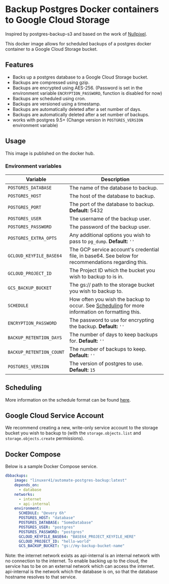 # Backup Postgres Docker containers to Google Cloud Storage

Inspired by postgres-backup-s3 and based on the work of [Nullpixel](https://github.com/Nullpixel1/postgres-docker-gcs-backup).

This docker image allows for scheduled backups of a postgres docker container to a Google Cloud Storage bucket.

## Features

-   Backs up a postgres database to a Google Cloud Storage bucket.
-   Backups are compressed using gzip.
-   Backups are encrypted using AES-256. (Password is set in the environment variable `ENCRYPTION_PASSWORD`, function is disabled for now)
-   Backups are scheduled using cron.
-   Backups are versioned using a timestamp.
-   Backups are automatically deleted after a set number of days.
-   Backups are automatically deleted after a set number of backups.
-   works with postgres 9.5+ (Change version in `POSTGRES_VERSION` environment variable)




## Usage

This image is published on the docker hub.

### Environment variables
| Variable                | Description                                                                                                    |
|-------------------------|----------------------------------------------------------------------------------------------------------------|
| `POSTGRES_DATABASE`     | The name of the database to backup.                                                                            |
| `POSTGRES_HOST`         | The host of the database to backup.                                                                            |
| `POSTGRES_PORT`         | The port of the database to backup.  **Default:** 5432                                                         |
| `POSTGRES_USER`         | The username of the backup user.                                                                               |
| `POSTGRES_PASSWORD`     | The password of the backup user.                                                                               |
| `POSTGRES_EXTRA_OPTS`   | Any additional options you wish to pass to `pg_dump`. **Default:** `''`                                        |
| `GCLOUD_KEYFILE_BASE64` | The GCP service account's credential file, in base64. See below for recommendations regarding this.            |
| `GCLOUD_PROJECT_ID`     | The Project ID which the bucket you wish to backup to is in.                                                   |
| `GCS_BACKUP_BUCKET`     | The gs:// path to the storage bucket you wish to backup to.                                                    |
| `SCHEDULE`              | How often you wish the backup to occur. See [Scheduling](#scheduling) for more information on formatting this. |
| `ENCRYPTION_PASSWORD`   | The password to use for encrypting the backup. **Default:** `''`                                                |
| `BACKUP_RETENTION_DAYS` | The number of days to keep backups for. **Default:** `''`                                                        |
| `BACKUP_RETENTION_COUNT`| The number of backups to keep. **Default:** `''`                                                                 |
| `POSTGRES_VERSION`      | The version of postgres to use. **Default:** `15`                                                             |

## Scheduling

More information on the schedule format can be found [here](https://golang.org/pkg/time/#ParseDuration).

## Google Cloud Service Account

We recommend creating a new, write-only service account to the storage bucket you wish to backup to (with the `storage.objects.list` and `storage.objects.create` permissions).

## Docker Compose

Below is a sample Docker Compose service.

<!-- create yaml -->
```yaml
dbbackups:
    image: "linuxer41/automate-postgres-backup:latest"
    depends_on:
      - database
    networks:
      - internet
      - api-internal
    environment:
      SCHEDULE: "@every 6h"
      POSTGRES_HOST: "database"
      POSTGRES_DATABASE: "SomeDatabase"
      POSTGRES_USER: "postgres"
      POSTGRES_PASSWORD: "postgres"
      GCLOUD_KEYFILE_BASE64: "BASE64_PROJECT_KEYFILE_HERE"
      GCLOUD_PROJECT_ID: "hello-world"
      GCS_BACKUP_BUCKET: "gs://my-backup-bucket-name"
```

Note: the internet network exists as api-internal is an internal network with no connection to the internet. To enable backing up to the cloud, the service has to be on an external network which can access the internet. api-internal is the network which the database is on, so that the database hostname resolves to that service.
